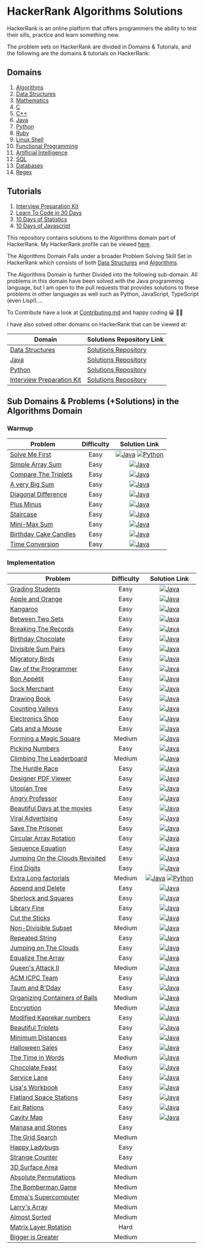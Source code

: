 # HackerRank Algorithms Solutions
HackerRank is an online platform that offers programmers the ability to test their
sills, practice and learn something new. 

The problem sets on HackerRank are divided in Domains & Tutorials, and the following are the domains & 
tutorials on HackerRank:

## Domains
1. [Algorithms](https://www.hackerrank.com/domains/algorithms)
2. [Data Structures](https://www.hackerrank.com/domains/data-structures)
3. [Mathematics](https://www.hackerrank.com/domains/mathematics) 
4. [C](https://www.hackerrank.com/domains/c)
5. [C++](https://www.hackerrank.com/domains/cpp)
6. [Java](https://www.hackerrank.com/domains/java)
7. [Python](https://www.hackerrank.com/domains/python)
8. [Ruby](https://www.hackerrank.com/domains/ruby)
9. [Linux Shell](https://www.hackerrank.com/domains/shell)
10. [Functional Programming](https://www.hackerrank.com/domains/fp)
11. [Artificial Intelligence](https://www.hackerrank.com/domains/ai)
12. [SQL](https://www.hackerrank.com/domains/sql)
13. [Databases](https://www.hackerrank.com/domains/databases)
14. [Regex](https://www.hackerrank.com/domains/regex)

## Tutorials
1. [Interview Preparation Kit](https://www.hackerrank.com/interview) 
2. [Learn To Code in 30 Days](https://www.hackerrank.com/domains/tutorials/30-days-of-code) 
3. [10 Days of Statistics](https://www.hackerrank.com/domains/tutorials/10-days-of-statistics)
4. [10 Days of Javascript](https://www.hackerrank.com/domains/tutorials/10-days-of-javascript) 

This repository contains solutions to the Algorithms domain part of HackerRank. My
HackerRank profile can be viewed [here](https://www.hackerrank.com/anishviewer).

The Algorithms Domain Falls under a broader Problem Solving Skill Set in HackerRank
which consists of both 
[Data Structures](https://www.hackerrank.com/domains/data-structures) 
and [Algorithms](https://www.hackerrank.com/domains/algorithms).

The Algorithms Domain is further Divided into the following sub-domain. All
problems in this domain have been solved with the Java programming language, but I am 
open to the pull requests that provides solutions to these problems in other languages
as well such as Python, JavaScript, TypeScript (even Lisp!)....

To Contribute have a look at 
[Contributing.md](https://github.com/anishLearnsToCode/hackerrank-algorithms/blob/master/Contributing.md) 
and happy coding 😀 🐱‍💻

I have also solved other domains on HackerRank that can be viewed at:

| Domain | Solutions Repository Link |
|--------|---------------------------|
| [Data Structures](https://www.hackerrank.com/domains/data-structures) | [Solutions Repository](https://github.com/anishLearnsToCode/hackerrank-data-structures) |
| [Java](https://www.hackerrank.com/domains/java) | [Solutions Repository](https://github.com/anishLearnsToCode/hackerrank-java) |
| [Python](https://www.hackerrank.com/domains/python) | [Solutions Repository](https://github.com/anishLearnsToCode/hackerrank-python) |
| [Interview Preparation Kit](https://www.hackerrank.com/interview) | [Solutions Repository](https://github.com/anishLearnsToCode/hackerrank-interview-preparation-kit) |

## Sub Domains & Problems (+Solutions) in the Algorithms Domain

### Warmup
| Problem | Difficulty | Solution Link |
|---------|:----------:|:-------------:|
| [Solve Me First](https://www.hackerrank.com/challenges/solve-me-first) | Easy | [![Java](https://img.icons8.com/color/40/000000/java-coffee-cup-logo.png)](https://github.com/anishLearnsToCode/hackerrank-algorithms/blob/master/src/warmup/SolveMeFirst.java) [![Python](https://img.icons8.com/color/35/000000/python.png)](https://github.com/anishLearnsToCode/hackerrank-algorithms/blob/master/python/warmup/solve-me-first.py) |
| [Simple Array Sum](https://www.hackerrank.com/challenges/simple-array-sum) | Easy | [![Java](https://img.icons8.com/color/40/000000/java-coffee-cup-logo.png)](https://github.com/anishLearnsToCode/hackerrank-algorithms/blob/master/src/warmup/SimpleArraySum.java) |
| [Compare The Triplets](https://www.hackerrank.com/challenges/compare-the-triplets) | Easy | [![Java](https://img.icons8.com/color/40/000000/java-coffee-cup-logo.png)](https://github.com/anishLearnsToCode/hackerrank-algorithms/blob/master/src/warmup/CompareTheTriplets.java) |
| [A very Big Sum](https://www.hackerrank.com/challenges/a-very-big-sum) | Easy | [![Java](https://img.icons8.com/color/40/000000/java-coffee-cup-logo.png)](https://github.com/anishLearnsToCode/hackerrank-algorithms/blob/master/src/warmup/AVeryBigSum.java) |
| [Diagonal Difference](https://www.hackerrank.com/challenges/diagonal-difference) | Easy | [![Java](https://img.icons8.com/color/40/000000/java-coffee-cup-logo.png)](https://github.com/anishLearnsToCode/hackerrank-algorithms/blob/master/src/warmup/DiagonalDifference.java) |
| [Plus Minus](https://www.hackerrank.com/challenges/plus-minus) | Easy | [![Java](https://img.icons8.com/color/40/000000/java-coffee-cup-logo.png)](https://github.com/anishLearnsToCode/hackerrank-algorithms/blob/master/src/warmup/PlusMinus.java) |
| [Staircase](https://www.hackerrank.com/challenges/staircase) | Easy | [![Java](https://img.icons8.com/color/40/000000/java-coffee-cup-logo.png)](https://github.com/anishLearnsToCode/hackerrank-algorithms/blob/master/src/warmup/Staircase.java) |
| [Mini-Max Sum](https://www.hackerrank.com/challenges/mini-max-sum) | Easy | [![Java](https://img.icons8.com/color/40/000000/java-coffee-cup-logo.png)](https://github.com/anishLearnsToCode/hackerrank-algorithms/blob/master/src/warmup/MinMaxSum.java) |
| [Birthday Cake Candles](https://www.hackerrank.com/challenges/birthday-cake-candles) | Easy | [![Java](https://img.icons8.com/color/40/000000/java-coffee-cup-logo.png)](https://github.com/anishLearnsToCode/hackerrank-algorithms/blob/master/src/warmup/BirthdayCakeCandles.java) |
| [Time Conversion](https://www.hackerrank.com/challenges/time-conversion) | Easy | [![Java](https://img.icons8.com/color/40/000000/java-coffee-cup-logo.png)](https://github.com/anishLearnsToCode/hackerrank-algorithms/blob/master/src/warmup/TimeConversion.java) |


### Implementation
| Problem | Difficulty | Solution Link |
|---------|:----------:|:-------------:|
| [Grading Students](https://www.hackerrank.com/challenges/grading) | Easy | [![Java](https://img.icons8.com/color/40/000000/java-coffee-cup-logo.png)](https://github.com/anishLearnsToCode/hackerrank-algorithms/blob/master/src/implimentation/GradingStudents.java) |
| [Apple and Orange](https://www.hackerrank.com/challenges/apple-and-orange) | Easy | [![Java](https://img.icons8.com/color/40/000000/java-coffee-cup-logo.png)](https://github.com/anishLearnsToCode/hackerrank-algorithms/blob/master/src/implimentation/AppleAndOrange.java) |
| [Kangaroo](https://www.hackerrank.com/challenges/kangaroo) | Easy | [![Java](https://img.icons8.com/color/40/000000/java-coffee-cup-logo.png)](https://github.com/anishLearnsToCode/hackerrank-algorithms/blob/master/src/implimentation/Kangaroo.java) |
| [Between Two Sets](https://www.hackerrank.com/challenges/between-two-sets) | Easy | [![Java](https://img.icons8.com/color/40/000000/java-coffee-cup-logo.png)](https://github.com/anishLearnsToCode/hackerrank-algorithms/blob/master/src/implimentation/BetweenTwoSets.java) |
| [Breaking The Records](https://www.hackerrank.com/challenges/breaking-best-and-worst-records) | Easy | [![Java](https://img.icons8.com/color/40/000000/java-coffee-cup-logo.png)](https://github.com/anishLearnsToCode/hackerrank-algorithms/blob/master/src/implimentation/BreakingTheRecords.java) |
| [Birthday Chocolate](https://www.hackerrank.com/challenges/the-birthday-bar) | Easy | [![Java](https://img.icons8.com/color/40/000000/java-coffee-cup-logo.png)](https://github.com/anishLearnsToCode/hackerrank-algorithms/blob/master/src/implimentation/BirthdayChocolate.java) |
| [Divisible Sum Pairs](https://www.hackerrank.com/challenges/divisible-sum-pairs) | Easy | [![Java](https://img.icons8.com/color/40/000000/java-coffee-cup-logo.png)](https://github.com/anishLearnsToCode/hackerrank-algorithms/blob/master/src/implimentation/DivisibleSumPairs.java) |
| [Migratory Birds](https://www.hackerrank.com/challenges/migratory-birds) | Easy | [![Java](https://img.icons8.com/color/40/000000/java-coffee-cup-logo.png)](https://github.com/anishLearnsToCode/hackerrank-algorithms/blob/master/src/implimentation/MigratoryBirds.java) |
| [Day of the Programmer](https://www.hackerrank.com/challenges/day-of-the-programmer) | Easy | [![Java](https://img.icons8.com/color/40/000000/java-coffee-cup-logo.png)](https://github.com/anishLearnsToCode/hackerrank-algorithms/blob/master/src/implimentation/DayOfTheProgrammer.java) |
| [Bon Appétit](https://www.hackerrank.com/challenges/bon-appetit) | Easy | [![Java](https://img.icons8.com/color/40/000000/java-coffee-cup-logo.png)](https://github.com/anishLearnsToCode/hackerrank-algorithms/blob/master/src/implimentation/BonAppetit.java) |
| [Sock Merchant](https://www.hackerrank.com/challenges/sock-merchant) | Easy | [![Java](https://img.icons8.com/color/40/000000/java-coffee-cup-logo.png)](https://github.com/anishLearnsToCode/hackerrank-algorithms/blob/master/src/implimentation/SockMerchant.java) |
| [Drawing Book](https://www.hackerrank.com/challenges/drawing-book) | Easy | [![Java](https://img.icons8.com/color/40/000000/java-coffee-cup-logo.png)](https://github.com/anishLearnsToCode/hackerrank-algorithms/blob/master/src/implimentation/DrawingBook.java) |
| [Counting Valleys](https://www.hackerrank.com/challenges/counting-valleys) | Easy | [![Java](https://img.icons8.com/color/40/000000/java-coffee-cup-logo.png)](https://github.com/anishLearnsToCode/hackerrank-algorithms/blob/master/src/implimentation/CountingValleys.java) |
| [Electronics Shop](https://www.hackerrank.com/challenges/electronics-shop) | Easy | [![Java](https://img.icons8.com/color/40/000000/java-coffee-cup-logo.png)](https://github.com/anishLearnsToCode/hackerrank-algorithms/blob/master/src/implimentation/ElectronicsShop.java) |
| [Cats and a Mouse](https://www.hackerrank.com/challenges/cats-and-a-mouse) | Easy | [![Java](https://img.icons8.com/color/40/000000/java-coffee-cup-logo.png)](https://github.com/anishLearnsToCode/hackerrank-algorithms/blob/master/src/implimentation/CatAndMouse.java) |
| [Forming a Magic Square](https://www.hackerrank.com/challenges/magic-square-forming) | Medium | [![Java](https://img.icons8.com/color/40/000000/java-coffee-cup-logo.png)](https://github.com/anishLearnsToCode/hackerrank-algorithms/blob/master/src/implimentation/FormingAMagicSquare.java) |
| [Picking Numbers](https://www.hackerrank.com/challenges/picking-numbers) | Easy | [![Java](https://img.icons8.com/color/40/000000/java-coffee-cup-logo.png)](https://github.com/anishLearnsToCode/hackerrank-algorithms/blob/master/src/implimentation/PickingNumbers.java) |
| [Climbing The Leaderboard](https://www.hackerrank.com/challenges/climbing-the-leaderboard) | Medium | [![Java](https://img.icons8.com/color/40/000000/java-coffee-cup-logo.png)](https://github.com/anishLearnsToCode/hackerrank-algorithms/blob/master/src/implimentation/ClimbingTheLeaderboard.java) |
| [The Hurdle Race](https://www.hackerrank.com/challenges/the-hurdle-race) | Easy |  [![Java](https://img.icons8.com/color/40/000000/java-coffee-cup-logo.png)](https://github.com/anishLearnsToCode/hackerrank-algorithms/blob/master/src/implimentation/TheHurdleRace.java) |
| [Designer PDF Viewer](https://www.hackerrank.com/challenges/designer-pdf-viewer) | Easy | [![Java](https://img.icons8.com/color/40/000000/java-coffee-cup-logo.png)](https://github.com/anishLearnsToCode/hackerrank-algorithms/blob/master/src/implimentation/DesignerPdfViewer.java) |
| [Utopian Tree](https://www.hackerrank.com/challenges/utopian-tree) | Easy | [![Java](https://img.icons8.com/color/40/000000/java-coffee-cup-logo.png)](https://github.com/anishLearnsToCode/hackerrank-algorithms/blob/master/src/implimentation/UtopianTree.java) |
| [Angry Professor](https://www.hackerrank.com/challenges/angry-professor) | Easy | [![Java](https://img.icons8.com/color/40/000000/java-coffee-cup-logo.png)](https://github.com/anishLearnsToCode/hackerrank-algorithms/blob/master/src/implimentation/AngryProfessor.java) |
| [Beautiful Days at the movies](https://www.hackerrank.com/challenges/beautiful-days-at-the-movies) | Easy | [![Java](https://img.icons8.com/color/40/000000/java-coffee-cup-logo.png)](https://github.com/anishLearnsToCode/hackerrank-algorithms/blob/master/src/implimentation/BeautifulDaysAtTheMovies.java) |
| [Viral Advertising](https://www.hackerrank.com/challenges/strange-advertising) | Easy | [![Java](https://img.icons8.com/color/40/000000/java-coffee-cup-logo.png)](https://github.com/anishLearnsToCode/hackerrank-algorithms/blob/master/src/implimentation/ViralAdvertising.java) |
| [Save The Prisoner](https://www.hackerrank.com/challenges/save-the-prisoner) | Easy | [![Java](https://img.icons8.com/color/40/000000/java-coffee-cup-logo.png)](https://github.com/anishLearnsToCode/hackerrank-algorithms/blob/master/src/implimentation/SaveThePrisoner.java) |
| [Circular Array Rotation](https://www.hackerrank.com/challenges/circular-array-rotation) | Easy | [![Java](https://img.icons8.com/color/40/000000/java-coffee-cup-logo.png)](https://github.com/anishLearnsToCode/hackerrank-algorithms/blob/master/src/implimentation/CircularArrayRotation.java) |
| [Sequence Equation](https://www.hackerrank.com/challenges/permutation-equation) | Easy | [![Java](https://img.icons8.com/color/40/000000/java-coffee-cup-logo.png)](https://github.com/anishLearnsToCode/hackerrank-algorithms/blob/master/src/implimentation/SequenceEquation.java) |
| [Jumping On the Clouds Revisited](https://www.hackerrank.com/challenges/jumping-on-the-clouds-revisited) | Easy | [![Java](https://img.icons8.com/color/40/000000/java-coffee-cup-logo.png)](https://github.com/anishLearnsToCode/hackerrank-algorithms/blob/master/src/implimentation/JumpingOnTheCloudsRevisited.java) |
| [Find Digits](https://www.hackerrank.com/challenges/find-digits/problem) | Easy | [![Java](https://img.icons8.com/color/40/000000/java-coffee-cup-logo.png)](https://github.com/anishLearnsToCode/hackerrank-algorithms/blob/master/src/implimentation/FindDigits.java) |
| [Extra Long factorials](https://www.hackerrank.com/challenges/extra-long-factorials) | Medium | [![Java](https://img.icons8.com/color/40/000000/java-coffee-cup-logo.png)](https://github.com/anishLearnsToCode/hackerrank-algorithms/blob/master/src/implimentation/ExtraLongFactorials.java) [![Python](https://img.icons8.com/color/35/000000/python.png)](https://github.com/anishLearnsToCode/hackerrank-algorithms/blob/master/python/implimentation/extra-long-factorials.py) |
| [Append and Delete](https://www.hackerrank.com/challenges/append-and-delete) | Easy | [![Java](https://img.icons8.com/color/40/000000/java-coffee-cup-logo.png)](https://github.com/anishLearnsToCode/hackerrank-algorithms/blob/master/src/implimentation/AppendAndDelete.java) |
| [Sherlock and Squares](https://www.hackerrank.com/challenges/sherlock-and-squares) | Easy | [![Java](https://img.icons8.com/color/40/000000/java-coffee-cup-logo.png)](https://github.com/anishLearnsToCode/hackerrank-algorithms/blob/master/src/implimentation/SherlockAndSquares.java) |
| [Library Fine](https://www.hackerrank.com/challenges/library-fine) | Easy | [![Java](https://img.icons8.com/color/40/000000/java-coffee-cup-logo.png)](https://github.com/anishLearnsToCode/hackerrank-algorithms/blob/master/src/implimentation/LibraryFine.java) |
| [Cut the Sticks](https://www.hackerrank.com/challenges/cut-the-sticks) | Easy | [![Java](https://img.icons8.com/color/40/000000/java-coffee-cup-logo.png)](https://github.com/anishLearnsToCode/hackerrank-algorithms/blob/master/src/implimentation/CutTheSticks.java) |
| [Non-Divisible Subset](https://www.hackerrank.com/challenges/non-divisible-subset) | Medium | [![Java](https://img.icons8.com/color/40/000000/java-coffee-cup-logo.png)](https://github.com/anishLearnsToCode/hackerrank-algorithms/blob/master/src/implimentation/NonDivisibleSubset.java) |
| [Repeated String](https://www.hackerrank.com/challenges/repeated-string) | Easy | [![Java](https://img.icons8.com/color/40/000000/java-coffee-cup-logo.png)](https://github.com/anishLearnsToCode/hackerrank-algorithms/blob/master/src/implimentation/RepeatedString.java) |
| [Jumping on The Clouds](https://www.hackerrank.com/challenges/jumping-on-the-clouds) | Easy | [![Java](https://img.icons8.com/color/40/000000/java-coffee-cup-logo.png)](https://github.com/anishLearnsToCode/hackerrank-algorithms/blob/master/src/implimentation/JumpingOnTheClouds.java) |
| [Equalize The Array](https://www.hackerrank.com/challenges/equality-in-a-array) | Easy | [![Java](https://img.icons8.com/color/40/000000/java-coffee-cup-logo.png)](https://github.com/anishLearnsToCode/hackerrank-algorithms/blob/master/src/implimentation/EqualizeTheArray.java) |
| [Queen's Attack II](https://www.hackerrank.com/challenges/queens-attack-2) | Medium | [![Java](https://img.icons8.com/color/40/000000/java-coffee-cup-logo.png)](https://github.com/anishLearnsToCode/hackerrank-algorithms/blob/master/src/implimentation/QueensAttackII.java) |
| [ACM ICPC Team](https://www.hackerrank.com/challenges/acm-icpc-team) | Easy | [![Java](https://img.icons8.com/color/40/000000/java-coffee-cup-logo.png)](https://github.com/anishLearnsToCode/hackerrank-algorithms/blob/master/src/implimentation/AcmIcpcTeam.java) |
| [Taum and B'Dday](https://www.hackerrank.com/challenges/taum-and-bday) | Easy | [![Java](https://img.icons8.com/color/40/000000/java-coffee-cup-logo.png)](https://github.com/anishLearnsToCode/hackerrank-algorithms/blob/master/src/implimentation/TaumAndBirthday.java) |
| [Organizing Containers of Balls](https://www.hackerrank.com/challenges/organizing-containers-of-balls) | Medium | [![Java](https://img.icons8.com/color/40/000000/java-coffee-cup-logo.png)](https://github.com/anishLearnsToCode/hackerrank-algorithms/blob/master/src/implimentation/OrganizingContainersOfBalls.java) |
| [Encryption](https://www.hackerrank.com/challenges/encryption) | Medium |  [![Java](https://img.icons8.com/color/40/000000/java-coffee-cup-logo.png)](https://github.com/anishLearnsToCode/hackerrank-algorithms/blob/master/src/implimentation/Encryption.java) |
| [Modified Kaprekar numbers](https://www.hackerrank.com/challenges/kaprekar-numbers) | Easy | [![Java](https://img.icons8.com/color/40/000000/java-coffee-cup-logo.png)](https://github.com/anishLearnsToCode/hackerrank-algorithms/blob/master/src/implimentation/ModifiedKaprekarNumbers.java) |
| [Beautiful Triplets](https://www.hackerrank.com/challenges/beautiful-triplets) | Easy | [![Java](https://img.icons8.com/color/40/000000/java-coffee-cup-logo.png)](https://github.com/anishLearnsToCode/hackerrank-algorithms/blob/master/src/implimentation/BeautifulTriplets.java) |
| [Minimum Distances](https://www.hackerrank.com/challenges/minimum-distances) | Easy | [![Java](https://img.icons8.com/color/40/000000/java-coffee-cup-logo.png)](https://github.com/anishLearnsToCode/hackerrank-algorithms/blob/master/src/implimentation/MinimumDistances.java) |
| [Halloween Sales](https://www.hackerrank.com/challenges/halloween-sale) | Easy | [![Java](https://img.icons8.com/color/40/000000/java-coffee-cup-logo.png)](https://github.com/anishLearnsToCode/hackerrank-algorithms/blob/master/src/implimentation/HalloweenSale.java) |
| [The Time in Words](https://www.hackerrank.com/challenges/the-time-in-words) | Medium | [![Java](https://img.icons8.com/color/40/000000/java-coffee-cup-logo.png)](https://github.com/anishLearnsToCode/hackerrank-algorithms/blob/master/src/implimentation/TheTimeInWords.java) |
| [Chocolate Feast](https://www.hackerrank.com/challenges/chocolate-feast) | Easy | [![Java](https://img.icons8.com/color/40/000000/java-coffee-cup-logo.png)](https://github.com/anishLearnsToCode/hackerrank-algorithms/blob/master/src/implimentation/ChocolateFeast.java) |
| [Service Lane](https://www.hackerrank.com/challenges/service-lane) | Easy |  [![Java](https://img.icons8.com/color/40/000000/java-coffee-cup-logo.png)](https://github.com/anishLearnsToCode/hackerrank-algorithms/blob/master/src/implimentation/ServiceLane.java) |
| [Lisa's Workbook](https://www.hackerrank.com/challenges/lisa-workbook) | Easy | [![Java](https://img.icons8.com/color/40/000000/java-coffee-cup-logo.png)](https://github.com/anishLearnsToCode/hackerrank-algorithms/blob/master/src/implimentation/LisasWorkbook.java) |
| [Flatland Space Stations](https://www.hackerrank.com/challenges/flatland-space-stations) | Easy | [![Java](https://img.icons8.com/color/40/000000/java-coffee-cup-logo.png)](https://github.com/anishLearnsToCode/hackerrank-algorithms/blob/master/src/implimentation/FlatLandSpaceStations.java) |
| [Fair Rations](https://www.hackerrank.com/challenges/fair-rations) | Easy | [![Java](https://img.icons8.com/color/40/000000/java-coffee-cup-logo.png)](https://github.com/anishLearnsToCode/hackerrank-algorithms/blob/master/src/implimentation/FairRations.java) |
| [Cavity Map](https://www.hackerrank.com/challenges/cavity-map) | Easy | [![Java](https://img.icons8.com/color/40/000000/java-coffee-cup-logo.png)](https://github.com/anishLearnsToCode/hackerrank-algorithms/blob/master/src/implimentation/CavityMap.java) |
| [Manasa and Stones](https://www.hackerrank.com/challenges/manasa-and-stones) | Easy | |
| [The Grid Search](https://www.hackerrank.com/challenges/the-grid-search) | Medium | |
| [Happy Ladybugs](https://www.hackerrank.com/challenges/happy-ladybugs) | Easy | |
| [Strange Counter](https://www.hackerrank.com/challenges/strange-code) | Easy | |
| [3D Surface Area](https://www.hackerrank.com/challenges/3d-surface-area) | Medium | |
| [Absolute Permutations](https://www.hackerrank.com/challenges/absolute-permutation) | Medium | |
| [The Bomberman Game](https://www.hackerrank.com/challenges/bomber-man) | Medium | |
| [Emma's Supercomputer](https://www.hackerrank.com/challenges/two-pluses) | Medium | |
| [Larry's Array](https://www.hackerrank.com/challenges/larrys-array) | Medium | |
| [Almost Sorted](https://www.hackerrank.com/challenges/almost-sorted) | Medium | |
| [Matrix Layer Rotation](https://www.hackerrank.com/challenges/matrix-rotation-algo) | Hard | |
| [Bigger is Greater](https://www.hackerrank.com/challenges/bigger-is-greater) | Medium | |sol